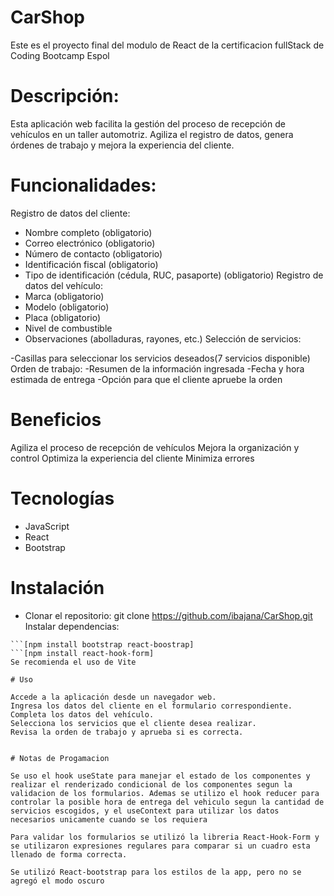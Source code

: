 # CarShop

Este es el proyecto final del modulo de React de la certificacion fullStack de Coding Bootcamp Espol

# Descripción:

Esta aplicación web facilita la gestión del proceso de recepción de vehículos en un taller automotriz. Agiliza el registro de datos, genera órdenes de trabajo y mejora la experiencia del cliente.

# Funcionalidades:

Registro de datos del cliente:
- Nombre completo (obligatorio)
- Correo electrónico (obligatorio)
- Número de contacto (obligatorio)
- Identificación fiscal (obligatorio)
- Tipo de identificación (cédula, RUC, pasaporte) (obligatorio)
Registro de datos del vehículo:
- Marca (obligatorio)
- Modelo (obligatorio)
- Placa (obligatorio)
- Nivel de combustible
- Observaciones (abolladuras, rayones, etc.)
Selección de servicios:

-Casillas para seleccionar los servicios deseados(7 servicios disponible)
Orden de trabajo:
-Resumen de la información ingresada 
-Fecha y hora estimada de entrega
-Opción para que el cliente apruebe la orden

# Beneficios

Agiliza el proceso de recepción de vehículos
Mejora la organización y control
Optimiza la experiencia del cliente
Minimiza errores

# Tecnologías
- JavaScript
- React
- Bootstrap

# Instalación
- Clonar el repositorio: git clone https://github.com/ibajana/CarShop.git
Instalar dependencias: 
``` [npm install bootstrap]
```[npm install bootstrap react-boostrap]
```[npm install react-hook-form]
Se recomienda el uso de Vite

# Uso

Accede a la aplicación desde un navegador web.
Ingresa los datos del cliente en el formulario correspondiente.
Completa los datos del vehículo.
Selecciona los servicios que el cliente desea realizar.
Revisa la orden de trabajo y aprueba si es correcta.


# Notas de Progamacion

Se uso el hook useState para manejar el estado de los componentes y realizar el renderizado condicional de los componentes segun la validacion de los formularios. Ademas se utilizo el hook reducer para controlar la posible hora de entrega del vehiculo segun la cantidad de servicios escogidos, y el useContext para utilizar los datos necesarios unicamente cuando se los requiera

Para validar los formularios se utilizó la libreria React-Hook-Form y se utilizaron expresiones regulares para comparar si un cuadro esta llenado de forma correcta.

Se utilizó React-bootstrap para los estilos de la app, pero no se agregó el modo oscuro